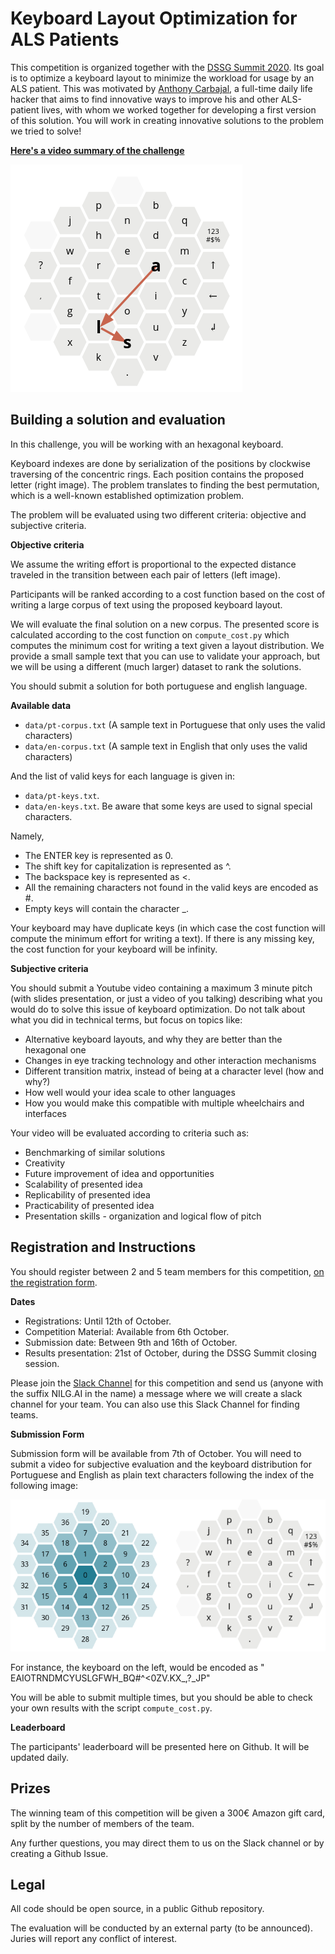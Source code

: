 # Keyboard Layout Optimization for ALS Patients

This competition is organized together with the [DSSG Summit 2020](http://www.summit.dssg.pt/competition). Its goal is to optimize a keyboard layout to minimize the workload for usage by an ALS patient. This was motivated by [Anthony Carbajal](http://www.anthonycarbajal.com), a full-time daily life hacker that aims to find innovative ways to improve his and other ALS-patient lives, with whom we worked together for developing a first version of this solution. You will work in creating innovative solutions to the problem we tried to solve!

**[Here's a video summary of the challenge](https://www.youtube.com/watch?v=hlCuucN-r9U&feature=youtu.be)**

![Hexagonal Keyboard Layout](images/image1.png "Hexagonal Keyboard Layout")

## Building a solution and evaluation

In this challenge, you will be working with an hexagonal keyboard. 

Keyboard indexes are done by serialization of the positions by clockwise traversing of the concentric rings. Each position contains the proposed letter (right image). The problem translates to finding the best permutation, which is a well-known established optimization problem.

The problem will be evaluated using two different criteria: objective and subjective criteria.

**Objective criteria**

We assume the writing effort is proportional to the expected distance traveled in the transition between each pair of letters (left image).

Participants will be ranked according to a cost function based on the cost of writing a large corpus of text using the proposed keyboard layout.

We will evaluate the final solution on a new corpus. The presented score is calculated according to the cost function on `compute_cost.py` which computes the minimum cost for writing a text given a layout distribution. We provide a small sample text that you can use to validate your approach, but we will be using a different (much larger) dataset to rank the solutions.

You should submit a solution for both portuguese and english language.

**Available data** 

- `data/pt-corpus.txt` (A sample text in Portuguese that only uses the valid characters)
- `data/en-corpus.txt` (A sample text in English that only uses the valid characters)

And the list of valid keys for each language is given in:
- `data/pt-keys.txt`.
- `data/en-keys.txt`.
Be aware that some keys are used to signal special characters.

Namely,
- The ENTER key is represented as 0.
- The shift key for capitalization is represented as ^.
- The backspace key is represented as <.
- All the remaining characters not found in the valid keys are encoded as #.
- Empty keys will contain the character _.

Your keyboard may have duplicate keys (in which case the cost function will compute the minimum effort for writing a text).
If there is any missing key, the cost function for your keyboard will be infinity.

**Subjective criteria**

You should submit a Youtube video containing a maximum 3 minute pitch (with slides presentation, or just a video of you talking) describing what you would do to solve this issue of keyboard optimization. Do not talk about what you did in technical terms, but focus on topics like:

- Alternative keyboard layouts, and why they are better than the hexagonal one
- Changes in eye tracking technology and other interaction mechanisms
- Different transition matrix, instead of being at a character level (how and why?) 
- How well would your idea scale to other languages
- How you would make this compatible with multiple wheelchairs and interfaces

Your video will be evaluated according to criteria such as:

- Benchmarking of similar solutions
- Creativity
- Future improvement of idea and opportunities
- Scalability of presented idea
- Replicability of presented idea
- Practicability of presented idea
- Presentation skills - organization and logical flow of pitch

## Registration and Instructions

You should register between 2 and 5 team members for this competition, [on the registration form](https://forms.gle/tz4LKmwXunSGAAEHA).

**Dates**
- Registrations: Until 12th of October. 
- Competition Material: Available from 6th October. 
- Submission date: Between 9th and 16th of October. 
- Results presentation: 21st of October, during the DSSG Summit closing session. 

Please join the [Slack Channel](
https://join.slack.com/t/dssgsummit202-dgf8036/shared_invite/zt-hgkylr45-CdWezJO0HPyOJLD7360ZNw) for this competition and send us (anyone with the suffix NILG.AI in the name) a message where we will create a slack channel for your team. You can also use this Slack Channel for finding teams.

**Submission Form**

Submission form will be available from 7th of October. 
You will need to submit a video for subjective evaluation and the keyboard distribution for Portuguese and English as plain text characters following the index of the following image:

![Key Positions](images/image3.png?raw=true "Key Positions")

For instance, the keyboard on the left, would be encoded as " EAIOTRNDMCYUSLGFWH_BQ#^<0ZV.KX_,?_JP"

You will be able to submit multiple times, but you should be able to check your own results with the script `compute_cost.py`.  

**Leaderboard**

The participants' leaderboard will be presented here on Github. It will be updated daily. 

## Prizes

The winning team of this competition will be given a 300€ Amazon gift card, split by the number of members of the team. 

Any further questions, you may direct them to us on the Slack channel or by creating a Github Issue.

## Legal 

All code should be open source, in a public Github repository.

The evaluation will be conducted by an external party (to be announced). Juries will report any conflict of interest.

